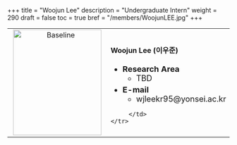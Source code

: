 +++
title = "Woojun Lee"
description = "Undergraduate Intern"
weight = 290
draft = false
toc = true
bref = "/members/WoojunLEE.jpg"
+++

<table>
    <tr>
       <td width="280" align="center" valign="top">
          <img alt="Baseline" width="200px" height="240" src="/members/WoojunLEE.jpg">
       </td>
       <td>
            <h4>Woojun Lee (이우준)</h4>
            <ul class="member_info">
                <li style="font-size: 18px"><b>Research Area</b>
                    <ul class="interest">
                        <li style="margin-bottom: 5px">TBD</li>
                    </ul>
                </li>
                <li style="font-size: 18px"><b>E-mail</b>
                    <ul>
                        <li style="margin-bottom: 5px">wjleekr95@yonsei.ac.kr</li>
                    </ul>
                </li>
            </ul>
            
         </td>
    </tr>
</table>